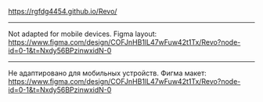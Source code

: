 https://rgfdg4454.github.io/Revo/

--------

Not adapted for mobile devices. 
Figma layout: https://www.figma.com/design/COFJnHB1lL47wFuw42t1Tx/Revo?node-id=0-1&t=Nxdy56BPzinwxidN-0

--------

Не адаптировано для мобильных устройств. 
Фигма макет: https://www.figma.com/design/COFJnHB1lL47wFuw42t1Tx/Revo?node-id=0-1&t=Nxdy56BPzinwxidN-0
